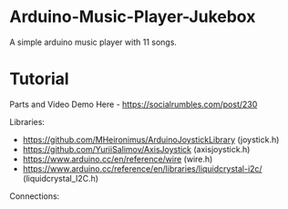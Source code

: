 # Arduino-Music-Player-Jukebox
A simple arduino music player with 11 songs.

# Tutorial
Parts and Video Demo Here - https://socialrumbles.com/post/230

Libraries:
- https://github.com/MHeironimus/ArduinoJoystickLibrary (joystick.h)
- https://github.com/YuriiSalimov/AxisJoystick (axisjoystick.h)
- https://www.arduino.cc/en/reference/wire (wire.h)
- https://www.arduino.cc/reference/en/libraries/liquidcrystal-i2c/ (liquidcrystal_I2C.h)

Connections:
